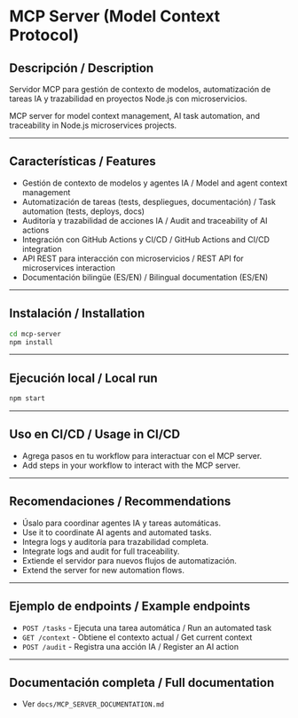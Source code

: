 # MCP Server (Model Context Protocol)

## Descripción / Description

Servidor MCP para gestión de contexto de modelos, automatización de tareas IA y trazabilidad en proyectos Node.js con microservicios.

MCP server for model context management, AI task automation, and traceability in Node.js microservices projects.

---

## Características / Features
- Gestión de contexto de modelos y agentes IA / Model and agent context management
- Automatización de tareas (tests, despliegues, documentación) / Task automation (tests, deploys, docs)
- Auditoría y trazabilidad de acciones IA / Audit and traceability of AI actions
- Integración con GitHub Actions y CI/CD / GitHub Actions and CI/CD integration
- API REST para interacción con microservicios / REST API for microservices interaction
- Documentación bilingüe (ES/EN) / Bilingual documentation (ES/EN)

---

## Instalación / Installation

```bash
cd mcp-server
npm install
```

---

## Ejecución local / Local run

```bash
npm start
```

---

## Uso en CI/CD / Usage in CI/CD

- Agrega pasos en tu workflow para interactuar con el MCP server.
- Add steps in your workflow to interact with the MCP server.

---

## Recomendaciones / Recommendations
- Úsalo para coordinar agentes IA y tareas automáticas.
- Use it to coordinate AI agents and automated tasks.
- Integra logs y auditoría para trazabilidad completa.
- Integrate logs and audit for full traceability.
- Extiende el servidor para nuevos flujos de automatización.
- Extend the server for new automation flows.

---

## Ejemplo de endpoints / Example endpoints

- `POST /tasks` - Ejecuta una tarea automática / Run an automated task
- `GET /context` - Obtiene el contexto actual / Get current context
- `POST /audit` - Registra una acción IA / Register an AI action

---

## Documentación completa / Full documentation
- Ver `docs/MCP_SERVER_DOCUMENTATION.md`

